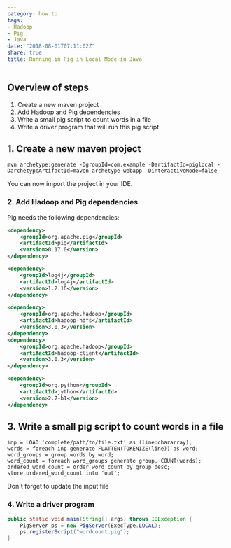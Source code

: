 ```yaml
---
category: how to
tags:
- Hadoop
- Pig
- Java
date: "2018-08-01T07:11:02Z"
share: true
title: Running in Pig in Local Mode in Java
---
```


## Overview of steps
1. Create a new maven project
2. Add Hadoop and Pig dependencies
3. Write a small pig script to count words in a file
4. Write a driver program that will run this pig script


## 1. Create a new maven project
```shell
mvn archetype:generate -DgroupId=com.example -DartifactId=piglocal -DarchetypeArtifactId=maven-archetype-webapp -DinteractiveMode=false
```

You can now import the project in your IDE.

### 2. Add Hadoop and Pig dependencies
Pig needs the following dependencies:
```xml
<dependency>
    <groupId>org.apache.pig</groupId>
    <artifactId>pig</artifactId>
    <version>0.17.0</version>
</dependency>

<dependency>
    <groupId>log4j</groupId>
    <artifactId>log4j</artifactId>
    <version>1.2.16</version>
</dependency>

<dependency>
    <groupId>org.apache.hadoop</groupId>
    <artifactId>hadoop-hdfs</artifactId>
    <version>3.0.3</version>
</dependency>
<dependency>
    <groupId>org.apache.hadoop</groupId>
    <artifactId>hadoop-client</artifactId>
    <version>3.0.3</version>
</dependency>

<dependency>
    <groupId>org.python</groupId>
    <artifactId>jython</artifactId>
    <version>2.7-b1</version>
</dependency>
```

## 3. Write a small pig script to count words in a file
```shell
inp = LOAD 'complete/path/to/file.txt' as (line:chararray);
words = foreach inp generate FLATTEN(TOKENIZE(line)) as word;
word_groups = group words by word;
word_count = foreach word_groups generate group, COUNT(words);
ordered_word_count = order word_count by group desc;
store ordered_word_count into 'out';
```

Don't forget to update the input file

### 4. Write a driver program
```java
public static void main(String[] args) throws IOException {
    PigServer ps = new PigServer(ExecType.LOCAL);
    ps.registerScript("wordcount.pig");
}   
```